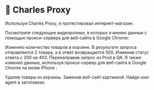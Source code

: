 # 🍶 Charles Proxy
Используя Charles Proxy, я протестировал интернет-магазин.

Посмотрите следующие видеоролики, в которых я меняю данные с помощью прокси-сервера для веб-сайта в Google Chrome:

Изменяю количество товаров в корзине. В результате запроса отправляется 2 товара, а в ответ возвращается 500.
Изменив статус ответа с 200 на 403.
Перенаправив запрос из Prod в QA.
Я также изменил данные, используя прокси-сервер для веб-сайта в Google Chrome на моем iPhone :

Удалив товары из корзины.
Заменив веб-сайт картинкой.
Найдя user agent в заголовках.
